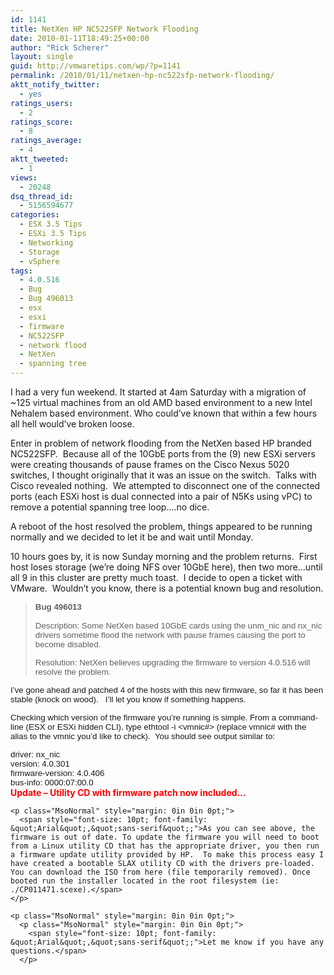 ```yaml
---
id: 1141
title: NetXen HP NC522SFP Network Flooding
date: 2010-01-11T18:49:25+00:00
author: "Rick Scherer"
layout: single
guid: http://vmwaretips.com/wp/?p=1141
permalink: /2010/01/11/netxen-hp-nc522sfp-network-flooding/
aktt_notify_twitter:
  - yes
ratings_users:
  - 2
ratings_score:
  - 8
ratings_average:
  - 4
aktt_tweeted:
  - 1
views:
  - 20248
dsq_thread_id:
  - 5156594677
categories:
  - ESX 3.5 Tips
  - ESXi 3.5 Tips
  - Networking
  - Storage
  - vSphere
tags:
  - 4.0.516
  - Bug
  - Bug 496013
  - esx
  - esxi
  - firmware
  - NC522SFP
  - network flood
  - NetXen
  - spanning tree
---
```

I had a very fun weekend. It started at 4am Saturday with a migration of ~125 virtual machines from an old AMD based environment to a new Intel Nehalem based environment. Who could&#8217;ve known that within a few hours all hell would&#8217;ve broken loose.

Enter in problem of network flooding from the NetXen based HP branded NC522SFP.  Because all of the 10GbE ports from the (9) new ESXi servers were creating thousands of pause frames on the Cisco Nexus 5020 switches, I thought originally that it was an issue on the switch.  Talks with Cisco revealed nothing.  We attempted to disconnect one of the connected ports (each ESXi host is dual connected into a pair of N5Ks using vPC) to remove a potential spanning tree loop&#8230;.no dice.

A reboot of the host resolved the problem, things appeared to be running normally and we decided to let it be and wait until Monday.

10 hours goes by, it is now Sunday morning and the problem returns.  First host loses storage (we&#8217;re doing NFS over 10GbE here), then two more&#8230;until all 9 in this cluster are pretty much toast.  I decide to open a ticket with VMware.  Wouldn&#8217;t you know, there is a potential known bug and resolution.

> <span style="font-size: 10pt; font-family: &quot;Arial&quot;,&quot;sans-serif&quot;;"><strong>Bug 496013<br /> </strong></span><span style="font-size: 10pt; font-family: &quot;Arial&quot;,&quot;sans-serif&quot;;"><br /> Description: Some NetXen based 10GbE cards using the unm_nic and nx_nic drivers sometime flood the network with pause frames causing the port to become disabled.</span>
> 
> <span style="font-size: 10pt; font-family: &quot;Arial&quot;,&quot;sans-serif&quot;;">Resolution: NetXen believes upgrading the firmware to version 4.0.516 will resolve the problem.</span>

<span style="font-size: 10pt; font-family: &quot;Arial&quot;,&quot;sans-serif&quot;;">I&#8217;ve gone ahead and patched 4 of the hosts with this new firmware, so far it has been stable (knock on wood).   I&#8217;ll let you know if something happens.</span>

<span style="font-size: 10pt; font-family: &quot;Arial&quot;,&quot;sans-serif&quot;;">Checking which version of the firmware you&#8217;re running is simple. From a command-line (ESX or ESXi hidden CLI), type ethtool -i <vmnic#> (replace vmnic# with the alias to the vmnic you&#8217;d like to check).  You should see output similar to:</span>

<p class="MsoNormal" style="margin: 0in 0in 0pt;">
  <span style="font-size: 10pt; font-family: &quot;Arial&quot;,&quot;sans-serif&quot;;">driver: nx_nic</span>
</p>

<p class="MsoNormal" style="margin: 0in 0in 0pt;">
  <span style="font-size: 10pt; font-family: &quot;Arial&quot;,&quot;sans-serif&quot;;">version: 4.0.301</span>
</p>

<p class="MsoNormal" style="margin: 0in 0in 0pt;">
  <span style="font-size: 10pt; font-family: &quot;Arial&quot;,&quot;sans-serif&quot;;">firmware-version: 4.0.406</span>
</p>

<p class="MsoNormal" style="margin: 0in 0in 0pt;">
  <span style="font-size: 10pt; font-family: &quot;Arial&quot;,&quot;sans-serif&quot;;">bus-info: 0000:07:00.0</span>
</p>

<p class="MsoNormal" style="margin: 0in 0in 0pt;">
  <p class="MsoNormal" style="margin: 0in 0in 0pt;">
    <p class="MsoNormal" style="margin: 0in 0in 0pt;">
      <strong><span style="color: #ff0000;">Update &#8211; Utility CD with firmware patch now included&#8230;<br /> </span></strong>
    </p>
    
    <p class="MsoNormal" style="margin: 0in 0in 0pt;">
      <span style="font-size: 10pt; font-family: &quot;Arial&quot;,&quot;sans-serif&quot;;">As you can see above, the firmware is out of date. To update the firmware you will need to boot from a Linux utility CD that has the appropriate driver, you then run a firmware update utility provided by HP.  To make this process easy I have created a bootable SLAX utility CD with the drivers pre-loaded. You can download the ISO from here (file temporarily removed). Once booted run the installer located in the root filesystem (ie: ./CP011471.scexe).</span>
    </p>
    
    <p class="MsoNormal" style="margin: 0in 0in 0pt;">
      <p class="MsoNormal" style="margin: 0in 0in 0pt;">
        <span style="font-size: 10pt; font-family: &quot;Arial&quot;,&quot;sans-serif&quot;;">Let me know if you have any questions.</span>
      </p>